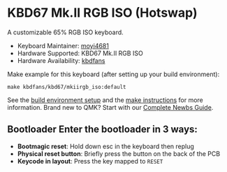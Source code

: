 # KBD67 Mk.II RGB ISO (Hotswap)

A customizable 65% RGB ISO keyboard.

* Keyboard Maintainer: [moyi4681](https://github.com/moyi4681)
* Hardware Supported: KBD67 Mk.II RGB ISO
* Hardware Availability: [kbdfans](https://kbdfans.myshopify.com/)

Make example for this keyboard (after setting up your build environment):

    make kbdfans/kbd67/mkiirgb_iso:default
    
See the [build environment setup](https://docs.qmk.fm/#/getting_started_build_tools) and the [make instructions](https://docs.qmk.fm/#/getting_started_make_guide) for more information. Brand new to QMK? Start with our [Complete Newbs Guide](https://docs.qmk.fm/#/newbs).

## Bootloader Enter the bootloader in 3 ways:
* **Bootmagic reset**: Hold down esc in the keyboard then replug
* **Physical reset button**: Briefly press the button on the back of the PCB
* **Keycode in layout**: Press the key mapped to `RESET`
